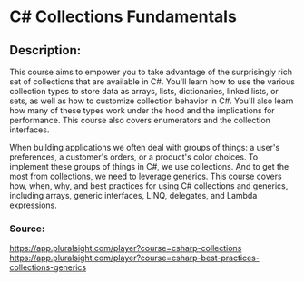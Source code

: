 # C# Collections Fundamentals

## Description:<br/>
This course aims to empower you to take advantage of the surprisingly rich set of collections that are available in C#. 
You'll learn how to use the various collection types to store data as arrays, lists, dictionaries, linked lists, or sets, 
as well as how to customize collection behavior in C#. You'll also learn how many of these types work under the hood 
and the implications for performance. This course also covers enumerators and the collection interfaces.<br/>

When building applications we often deal with groups of things: a user's preferences, a customer's orders, 
or a product's color choices. To implement these groups of things in C#, we use collections. 
And to get the most from collections, we need to leverage generics. This course covers how, when, why, 
and best practices for using C# collections and generics, including arrays, generic interfaces, LINQ, delegates, 
and Lambda expressions.

### Source:<br/> 
https://app.pluralsight.com/player?course=csharp-collections <br/>
https://app.pluralsight.com/player?course=csharp-best-practices-collections-generics <br/>
